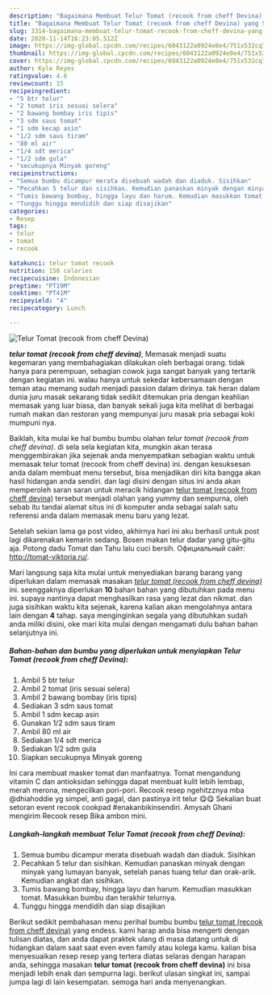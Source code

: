 ```yaml
---
description: "Bagaimana Membuat Telur Tomat (recook from cheff Devina) yang Sempurna"
title: "Bagaimana Membuat Telur Tomat (recook from cheff Devina) yang Sempurna"
slug: 3314-bagaimana-membuat-telur-tomat-recook-from-cheff-devina-yang-sempurna
date: 2020-11-14T16:23:05.512Z
image: https://img-global.cpcdn.com/recipes/6043122a0924e8e4/751x532cq70/telur-tomat-recook-from-cheff-devina-foto-resep-utama.jpg
thumbnail: https://img-global.cpcdn.com/recipes/6043122a0924e8e4/751x532cq70/telur-tomat-recook-from-cheff-devina-foto-resep-utama.jpg
cover: https://img-global.cpcdn.com/recipes/6043122a0924e8e4/751x532cq70/telur-tomat-recook-from-cheff-devina-foto-resep-utama.jpg
author: Kyle Reyes
ratingvalue: 4.6
reviewcount: 15
recipeingredient:
- "5 btr telur"
- "2 tomat iris sesuai selera"
- "2 bawang bombay iris tipis"
- "3 sdm saus tomat"
- "1 sdm kecap asin"
- "1/2 sdm saus tiram"
- "80 ml air"
- "1/4 sdt merica"
- "1/2 sdm gula"
- "secukupnya Minyak goreng"
recipeinstructions:
- "Semua bumbu dicampur merata disebuah wadah dan diaduk. Sisihkan"
- "Pecahkan 5 telur dan sisihkan. Kemudian panaskan minyak dengan minyak yang lumayan banyak, setelah panas tuang telur dan orak-arik. Kemudian angkat dan sisihkan."
- "Tumis bawang bombay, hingga layu dan harum. Kemudian masukkan tomat. Masukkan bumbu dan terakhir telurnya."
- "Tunggu hingga mendidih dan siap disajikan"
categories:
- Resep
tags:
- telur
- tomat
- recook

katakunci: telur tomat recook 
nutrition: 158 calories
recipecuisine: Indonesian
preptime: "PT19M"
cooktime: "PT41M"
recipeyield: "4"
recipecategory: Lunch

---
```



![Telur Tomat (recook from cheff Devina)](https://img-global.cpcdn.com/recipes/6043122a0924e8e4/751x532cq70/telur-tomat-recook-from-cheff-devina-foto-resep-utama.jpg)

<b><i>telur tomat (recook from cheff devina)</i></b>, Memasak menjadi suatu kegemaran yang membahagiakan dilakukan oleh berbagai orang. tidak hanya para perempuan, sebagian cowok juga sangat banyak yang tertarik dengan kegiatan ini. walau hanya untuk sekedar kebersamaan dengan teman atau memang sudah menjadi passion dalam dirinya. tak heran dalam dunia juru masak sekarang tidak sedikit ditemukan pria dengan keahlian memasak yang luar biasa, dan banyak sekali juga kita melihat di berbagai rumah makan dan restoran yang mempunyai juru masak pria sebagai koki mumpuni nya.

Baiklah, kita mulai ke hal bumbu bumbu olahan <i>telur tomat (recook from cheff devina)</i>. di sela sela kegiatan kita, mungkin akan terasa menggembirakan jika sejenak anda menyempatkan sebagian waktu untuk memasak telur tomat (recook from cheff devina) ini. dengan kesuksesan anda dalam membuat menu tersebut, bisa menjadikan diri kita bangga akan hasil hidangan anda sendiri. dan lagi disini dengan situs ini anda akan memperoleh saran saran untuk meracik hidangan <u>telur tomat (recook from cheff devina)</u> tersebut menjadi olahan yang yummy dan sempurna, oleh sebab itu tandai alamat situs ini di komputer anda sebagai salah satu referensi anda dalam memasak menu baru yang lezat.

Setelah sekian lama ga post video, akhirnya hari ini aku berhasil untuk post lagi dikarenakan kemarin sedang. Bosen makan telur dadar yang gitu-gitu aja. Potong dadu Tomat dan Tahu lalu cuci bersih. Официальный сайт: http://tomat-viktoria.ru/.


Mari langsung saja kita mulai untuk menyediakan barang barang yang diperlukan dalam memasak masakan <u><i>telur tomat (recook from cheff devina)</i></u> ini. seenggaknya diperlukan <b>10</b> bahan bahan yang dibutuhkan pada menu ini. supaya nantinya dapat menghasilkan rasa yang lezat dan nikmat. dan juga sisihkan waktu kita sejenak, karena kalian akan mengolahnya antara lain dengan <b>4</b> tahap. saya menginginkan segala yang dibutuhkan sudah anda miliki disini, oke mari kita mulai dengan mengamati dulu bahan bahan selanjutnya ini.

<!--inarticleads1-->

##### Bahan-bahan dan bumbu yang diperlukan untuk menyiapkan Telur Tomat (recook from cheff Devina):

1. Ambil 5 btr telur
1. Ambil 2 tomat (iris sesuai selera)
1. Ambil 2 bawang bombay (iris tipis)
1. Sediakan 3 sdm saus tomat
1. Ambil 1 sdm kecap asin
1. Gunakan 1/2 sdm saus tiram
1. Ambil 80 ml air
1. Sediakan 1/4 sdt merica
1. Sediakan 1/2 sdm gula
1. Siapkan secukupnya Minyak goreng


Ini cara membuat masker tomat dan manfaatnya. Tomat mengandung vitamin C dan antioksidan sehingga dapat membuat kulit lebih lembap, merah merona, mengecilkan pori-pori. Recook resep ngehitzznya mba @dhiahoddie yg simpel, anti gagal, dan pastinya irit telur 😋😋 Sekalian buat setoran event recook cookpad #enakanbikinsendiri. Amysah Ghani mengirim Recook resep Bika ambon mini. 

<!--inarticleads2-->

##### Langkah-langkah membuat Telur Tomat (recook from cheff Devina):

1. Semua bumbu dicampur merata disebuah wadah dan diaduk. Sisihkan
1. Pecahkan 5 telur dan sisihkan. Kemudian panaskan minyak dengan minyak yang lumayan banyak, setelah panas tuang telur dan orak-arik. Kemudian angkat dan sisihkan.
1. Tumis bawang bombay, hingga layu dan harum. Kemudian masukkan tomat. Masukkan bumbu dan terakhir telurnya.
1. Tunggu hingga mendidih dan siap disajikan




Berikut sedikit pembahasan menu perihal bumbu bumbu <u>telur tomat (recook from cheff devina)</u> yang endess. kami harap anda bisa mengerti dengan tulisan diatas, dan anda dapat praktek ulang di masa datang untuk di hidangkan dalam saat saat even even family atau kolega kamu. kalian bisa menyesuaikan resep resep yang tertera diatas selaras dengan harapan anda, sehingga masakan <b>telur tomat (recook from cheff devina)</b> ini bisa menjadi lebih enak dan sempurna lagi. berikut ulasan singkat ini, sampai jumpa lagi di lain kesempatan. semoga hari anda menyenangkan.
